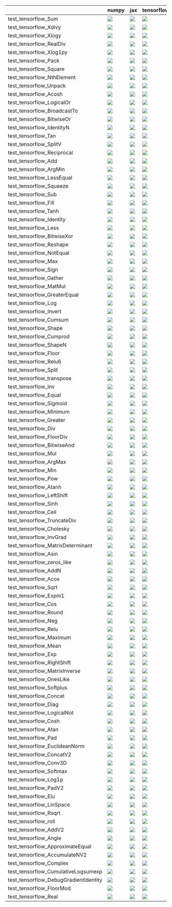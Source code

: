 |                                       | numpy                                                                                                                                                                                  | jax                                                                                                                                                                                    | tensorflow                                                                                                                                                                             | torch                                                                                                                                                                                  |
|:--------------------------------------|:---------------------------------------------------------------------------------------------------------------------------------------------------------------------------------------|:---------------------------------------------------------------------------------------------------------------------------------------------------------------------------------------|:---------------------------------------------------------------------------------------------------------------------------------------------------------------------------------------|:---------------------------------------------------------------------------------------------------------------------------------------------------------------------------------------|
| test_tensorflow_Sum                   | <a href="https://github.com/unifyai/ivy/actions/runs/4458104063/jobs/7829627615" rel="noopener noreferrer" target="_blank"><img src=https://img.shields.io/badge/-success-success></a> | <a href="https://github.com/unifyai/ivy/actions/runs/4458104063/jobs/7829627615" rel="noopener noreferrer" target="_blank"><img src=https://img.shields.io/badge/-success-success></a> | <a href="https://github.com/unifyai/ivy/actions/runs/4458104063/jobs/7829627615" rel="noopener noreferrer" target="_blank"><img src=https://img.shields.io/badge/-success-success></a> | <a href="https://github.com/unifyai/ivy/actions/runs/4458104063/jobs/7829627615" rel="noopener noreferrer" target="_blank"><img src=https://img.shields.io/badge/-success-success></a> |
| test_tensorflow_Xdivy                 | <a href="https://github.com/unifyai/ivy/actions/runs/4458104063/jobs/7829627615" rel="noopener noreferrer" target="_blank"><img src=https://img.shields.io/badge/-success-success></a> | <a href="https://github.com/unifyai/ivy/actions/runs/4458104063/jobs/7829627615" rel="noopener noreferrer" target="_blank"><img src=https://img.shields.io/badge/-failure-red></a>     | <a href="https://github.com/unifyai/ivy/actions/runs/4458104063/jobs/7829627615" rel="noopener noreferrer" target="_blank"><img src=https://img.shields.io/badge/-failure-red></a>     | <a href="https://github.com/unifyai/ivy/actions/runs/4458104063/jobs/7829627615" rel="noopener noreferrer" target="_blank"><img src=https://img.shields.io/badge/-failure-red></a>     |
| test_tensorflow_Xlogy                 | <a href="https://github.com/unifyai/ivy/actions/runs/4458104063/jobs/7829627615" rel="noopener noreferrer" target="_blank"><img src=https://img.shields.io/badge/-success-success></a> | <a href="https://github.com/unifyai/ivy/actions/runs/4478218094/jobs/7870723626" rel="noopener noreferrer" target="_blank"><img src=https://img.shields.io/badge/-failure-red></a>     | <a href="https://github.com/unifyai/ivy/actions/runs/4458104063/jobs/7829627615" rel="noopener noreferrer" target="_blank"><img src=https://img.shields.io/badge/-failure-red></a>     | <a href="https://github.com/unifyai/ivy/actions/runs/4458104063/jobs/7829627615" rel="noopener noreferrer" target="_blank"><img src=https://img.shields.io/badge/-failure-red></a>     |
| test_tensorflow_RealDiv               | <a href="https://github.com/unifyai/ivy/actions/runs/4457829333/jobs/7829127187" rel="noopener noreferrer" target="_blank"><img src=https://img.shields.io/badge/-failure-red></a>     | <a href="https://github.com/unifyai/ivy/actions/runs/4457829333/jobs/7829127187" rel="noopener noreferrer" target="_blank"><img src=https://img.shields.io/badge/-failure-red></a>     | <a href="https://github.com/unifyai/ivy/actions/runs/4478218094/jobs/7870724052" rel="noopener noreferrer" target="_blank"><img src=https://img.shields.io/badge/-failure-red></a>     | <a href="https://github.com/unifyai/ivy/actions/runs/4457829333/jobs/7829127187" rel="noopener noreferrer" target="_blank"><img src=https://img.shields.io/badge/-failure-red></a>     |
| test_tensorflow_Xlog1py               | <a href="https://github.com/unifyai/ivy/actions/runs/4458104063/jobs/7829627615" rel="noopener noreferrer" target="_blank"><img src=https://img.shields.io/badge/-success-success></a> | <a href="https://github.com/unifyai/ivy/actions/runs/4458104063/jobs/7829627615" rel="noopener noreferrer" target="_blank"><img src=https://img.shields.io/badge/-failure-red></a>     | <a href="https://github.com/unifyai/ivy/actions/runs/4458104063/jobs/7829627615" rel="noopener noreferrer" target="_blank"><img src=https://img.shields.io/badge/-failure-red></a>     | <a href="https://github.com/unifyai/ivy/actions/runs/4458104063/jobs/7829627615" rel="noopener noreferrer" target="_blank"><img src=https://img.shields.io/badge/-failure-red></a>     |
| test_tensorflow_Pack                  | <a href="https://github.com/unifyai/ivy/actions/runs/4482070385/jobs/7879626018" rel="noopener noreferrer" target="_blank"><img src=https://img.shields.io/badge/-success-success></a> | <a href="https://github.com/unifyai/ivy/actions/runs/4482070385/jobs/7879626018" rel="noopener noreferrer" target="_blank"><img src=https://img.shields.io/badge/-success-success></a> | <a href="https://github.com/unifyai/ivy/actions/runs/4482070385/jobs/7879626018" rel="noopener noreferrer" target="_blank"><img src=https://img.shields.io/badge/-success-success></a> | <a href="https://github.com/unifyai/ivy/actions/runs/4457829333/jobs/7829127187" rel="noopener noreferrer" target="_blank"><img src=https://img.shields.io/badge/-success-success></a> |
| test_tensorflow_Square                | <a href="https://github.com/unifyai/ivy/actions/runs/4457829333/jobs/7829127187" rel="noopener noreferrer" target="_blank"><img src=https://img.shields.io/badge/-success-success></a> | <a href="https://github.com/unifyai/ivy/actions/runs/4457829333/jobs/7829127187" rel="noopener noreferrer" target="_blank"><img src=https://img.shields.io/badge/-success-success></a> | <a href="https://github.com/unifyai/ivy/actions/runs/4457829333/jobs/7829127187" rel="noopener noreferrer" target="_blank"><img src=https://img.shields.io/badge/-success-success></a> | <a href="https://github.com/unifyai/ivy/actions/runs/4457829333/jobs/7829127187" rel="noopener noreferrer" target="_blank"><img src=https://img.shields.io/badge/-success-success></a> |
| test_tensorflow_NthElement            | <a href="https://github.com/unifyai/ivy/actions/runs/4482070385/jobs/7879626018" rel="noopener noreferrer" target="_blank"><img src=https://img.shields.io/badge/-success-success></a> | <a href="https://github.com/unifyai/ivy/actions/runs/4482070385/jobs/7879626018" rel="noopener noreferrer" target="_blank"><img src=https://img.shields.io/badge/-success-success></a> | <a href="https://github.com/unifyai/ivy/actions/runs/4482070385/jobs/7879626018" rel="noopener noreferrer" target="_blank"><img src=https://img.shields.io/badge/-success-success></a> | <a href="https://github.com/unifyai/ivy/actions/runs/4482070385/jobs/7879626018" rel="noopener noreferrer" target="_blank"><img src=https://img.shields.io/badge/-success-success></a> |
| test_tensorflow_Unpack                | <a href="https://github.com/unifyai/ivy/actions/runs/4458104063/jobs/7829627615" rel="noopener noreferrer" target="_blank"><img src=https://img.shields.io/badge/-success-success></a> | <a href="https://github.com/unifyai/ivy/actions/runs/4458104063/jobs/7829627615" rel="noopener noreferrer" target="_blank"><img src=https://img.shields.io/badge/-success-success></a> | <a href="https://github.com/unifyai/ivy/actions/runs/4458104063/jobs/7829627615" rel="noopener noreferrer" target="_blank"><img src=https://img.shields.io/badge/-success-success></a> | <a href="https://github.com/unifyai/ivy/actions/runs/4458104063/jobs/7829627615" rel="noopener noreferrer" target="_blank"><img src=https://img.shields.io/badge/-success-success></a> |
| test_tensorflow_Acosh                 | <a href="https://github.com/unifyai/ivy/actions/runs/4480887022/jobs/7876813057" rel="noopener noreferrer" target="_blank"><img src=https://img.shields.io/badge/-success-success></a> | <a href="https://github.com/unifyai/ivy/actions/runs/4480887022/jobs/7876813057" rel="noopener noreferrer" target="_blank"><img src=https://img.shields.io/badge/-success-success></a> | <a href="https://github.com/unifyai/ivy/actions/runs/4480887022/jobs/7876813057" rel="noopener noreferrer" target="_blank"><img src=https://img.shields.io/badge/-success-success></a> | <a href="https://github.com/unifyai/ivy/actions/runs/4480887022/jobs/7876813057" rel="noopener noreferrer" target="_blank"><img src=https://img.shields.io/badge/-success-success></a> |
| test_tensorflow_LogicalOr             | <a href="https://github.com/unifyai/ivy/actions/runs/4482070385/jobs/7879626018" rel="noopener noreferrer" target="_blank"><img src=https://img.shields.io/badge/-success-success></a> | <a href="https://github.com/unifyai/ivy/actions/runs/4482070385/jobs/7879626018" rel="noopener noreferrer" target="_blank"><img src=https://img.shields.io/badge/-success-success></a> | <a href="https://github.com/unifyai/ivy/actions/runs/4482070385/jobs/7879626018" rel="noopener noreferrer" target="_blank"><img src=https://img.shields.io/badge/-success-success></a> | <a href="https://github.com/unifyai/ivy/actions/runs/4482070385/jobs/7879626018" rel="noopener noreferrer" target="_blank"><img src=https://img.shields.io/badge/-success-success></a> |
| test_tensorflow_BroadcastTo           | <a href="https://github.com/unifyai/ivy/actions/runs/4481518255/jobs/7878332522" rel="noopener noreferrer" target="_blank"><img src=https://img.shields.io/badge/-success-success></a> | <a href="https://github.com/unifyai/ivy/actions/runs/4481518255/jobs/7878332522" rel="noopener noreferrer" target="_blank"><img src=https://img.shields.io/badge/-success-success></a> | <a href="https://github.com/unifyai/ivy/actions/runs/4481518255/jobs/7878332522" rel="noopener noreferrer" target="_blank"><img src=https://img.shields.io/badge/-failure-red></a>     | <a href="https://github.com/unifyai/ivy/actions/runs/4481518255/jobs/7878332522" rel="noopener noreferrer" target="_blank"><img src=https://img.shields.io/badge/-failure-red></a>     |
| test_tensorflow_BitwiseOr             | <a href="https://github.com/unifyai/ivy/actions/runs/4481518255/jobs/7878332522" rel="noopener noreferrer" target="_blank"><img src=https://img.shields.io/badge/-success-success></a> | <a href="https://github.com/unifyai/ivy/actions/runs/4481518255/jobs/7878332522" rel="noopener noreferrer" target="_blank"><img src=https://img.shields.io/badge/-success-success></a> | <a href="https://github.com/unifyai/ivy/actions/runs/4481518255/jobs/7878332522" rel="noopener noreferrer" target="_blank"><img src=https://img.shields.io/badge/-success-success></a> | <a href="https://github.com/unifyai/ivy/actions/runs/4481518255/jobs/7878332522" rel="noopener noreferrer" target="_blank"><img src=https://img.shields.io/badge/-success-success></a> |
| test_tensorflow_IdentityN             | <a href="https://github.com/unifyai/ivy/actions/runs/4482070385/jobs/7879626018" rel="noopener noreferrer" target="_blank"><img src=https://img.shields.io/badge/-success-success></a> | <a href="https://github.com/unifyai/ivy/actions/runs/4482070385/jobs/7879626018" rel="noopener noreferrer" target="_blank"><img src=https://img.shields.io/badge/-success-success></a> | <a href="https://github.com/unifyai/ivy/actions/runs/4482070385/jobs/7879626018" rel="noopener noreferrer" target="_blank"><img src=https://img.shields.io/badge/-success-success></a> | <a href="https://github.com/unifyai/ivy/actions/runs/4482070385/jobs/7879626018" rel="noopener noreferrer" target="_blank"><img src=https://img.shields.io/badge/-success-success></a> |
| test_tensorflow_Tan                   | <a href="https://github.com/unifyai/ivy/actions/runs/4458104063/jobs/7829627615" rel="noopener noreferrer" target="_blank"><img src=https://img.shields.io/badge/-success-success></a> | <a href="https://github.com/unifyai/ivy/actions/runs/4458104063/jobs/7829627615" rel="noopener noreferrer" target="_blank"><img src=https://img.shields.io/badge/-success-success></a> | <a href="https://github.com/unifyai/ivy/actions/runs/4458104063/jobs/7829627615" rel="noopener noreferrer" target="_blank"><img src=https://img.shields.io/badge/-success-success></a> | <a href="https://github.com/unifyai/ivy/actions/runs/4458104063/jobs/7829627615" rel="noopener noreferrer" target="_blank"><img src=https://img.shields.io/badge/-failure-red></a>     |
| test_tensorflow_SplitV                | <a href="https://github.com/unifyai/ivy/actions/runs/4457829333/jobs/7829127187" rel="noopener noreferrer" target="_blank"><img src=https://img.shields.io/badge/-success-success></a> | <a href="https://github.com/unifyai/ivy/actions/runs/4457829333/jobs/7829127187" rel="noopener noreferrer" target="_blank"><img src=https://img.shields.io/badge/-success-success></a> | <a href="https://github.com/unifyai/ivy/actions/runs/4457829333/jobs/7829127187" rel="noopener noreferrer" target="_blank"><img src=https://img.shields.io/badge/-success-success></a> | <a href="https://github.com/unifyai/ivy/actions/runs/4457829333/jobs/7829127187" rel="noopener noreferrer" target="_blank"><img src=https://img.shields.io/badge/-success-success></a> |
| test_tensorflow_Reciprocal            | <a href="https://github.com/unifyai/ivy/actions/runs/4457829333/jobs/7829127187" rel="noopener noreferrer" target="_blank"><img src=https://img.shields.io/badge/-success-success></a> | <a href="https://github.com/unifyai/ivy/actions/runs/4457829333/jobs/7829127187" rel="noopener noreferrer" target="_blank"><img src=https://img.shields.io/badge/-success-success></a> | <a href="https://github.com/unifyai/ivy/actions/runs/4457829333/jobs/7829127187" rel="noopener noreferrer" target="_blank"><img src=https://img.shields.io/badge/-success-success></a> | <a href="https://github.com/unifyai/ivy/actions/runs/4457829333/jobs/7829127187" rel="noopener noreferrer" target="_blank"><img src=https://img.shields.io/badge/-success-success></a> |
| test_tensorflow_Add                   | <a href="https://github.com/unifyai/ivy/actions/runs/4480887022/jobs/7876813057" rel="noopener noreferrer" target="_blank"><img src=https://img.shields.io/badge/-success-success></a> | <a href="https://github.com/unifyai/ivy/actions/runs/4480887022/jobs/7876813057" rel="noopener noreferrer" target="_blank"><img src=https://img.shields.io/badge/-success-success></a> | <a href="https://github.com/unifyai/ivy/actions/runs/4480887022/jobs/7876813057" rel="noopener noreferrer" target="_blank"><img src=https://img.shields.io/badge/-success-success></a> | <a href="https://github.com/unifyai/ivy/actions/runs/4480887022/jobs/7876813057" rel="noopener noreferrer" target="_blank"><img src=https://img.shields.io/badge/-success-success></a> |
| test_tensorflow_ArgMin                | <a href="https://github.com/unifyai/ivy/actions/runs/4481518255/jobs/7878332522" rel="noopener noreferrer" target="_blank"><img src=https://img.shields.io/badge/-failure-red></a>     | <a href="https://github.com/unifyai/ivy/actions/runs/4481518255/jobs/7878332522" rel="noopener noreferrer" target="_blank"><img src=https://img.shields.io/badge/-success-success></a> | <a href="https://github.com/unifyai/ivy/actions/runs/4481518255/jobs/7878332522" rel="noopener noreferrer" target="_blank"><img src=https://img.shields.io/badge/-failure-red></a>     | <a href="https://github.com/unifyai/ivy/actions/runs/4481518255/jobs/7878332522" rel="noopener noreferrer" target="_blank"><img src=https://img.shields.io/badge/-success-success></a> |
| test_tensorflow_LessEqual             | <a href="https://github.com/unifyai/ivy/actions/runs/4482070385/jobs/7879626018" rel="noopener noreferrer" target="_blank"><img src=https://img.shields.io/badge/-success-success></a> | <a href="https://github.com/unifyai/ivy/actions/runs/4482070385/jobs/7879626018" rel="noopener noreferrer" target="_blank"><img src=https://img.shields.io/badge/-success-success></a> | <a href="https://github.com/unifyai/ivy/actions/runs/4482070385/jobs/7879626018" rel="noopener noreferrer" target="_blank"><img src=https://img.shields.io/badge/-success-success></a> | <a href="https://github.com/unifyai/ivy/actions/runs/4482070385/jobs/7879626018" rel="noopener noreferrer" target="_blank"><img src=https://img.shields.io/badge/-success-success></a> |
| test_tensorflow_Squeeze               | <a href="https://github.com/unifyai/ivy/actions/runs/4457829333/jobs/7829127187" rel="noopener noreferrer" target="_blank"><img src=https://img.shields.io/badge/-failure-red></a>     | <a href="https://github.com/unifyai/ivy/actions/runs/4457829333/jobs/7829127187" rel="noopener noreferrer" target="_blank"><img src=https://img.shields.io/badge/-failure-red></a>     | <a href="https://github.com/unifyai/ivy/actions/runs/4457829333/jobs/7829127187" rel="noopener noreferrer" target="_blank"><img src=https://img.shields.io/badge/-failure-red></a>     | <a href="https://github.com/unifyai/ivy/actions/runs/4457829333/jobs/7829127187" rel="noopener noreferrer" target="_blank"><img src=https://img.shields.io/badge/-failure-red></a>     |
| test_tensorflow_Sub                   | <a href="https://github.com/unifyai/ivy/actions/runs/4457829333/jobs/7829127187" rel="noopener noreferrer" target="_blank"><img src=https://img.shields.io/badge/-success-success></a> | <a href="https://github.com/unifyai/ivy/actions/runs/4457829333/jobs/7829127187" rel="noopener noreferrer" target="_blank"><img src=https://img.shields.io/badge/-success-success></a> | <a href="https://github.com/unifyai/ivy/actions/runs/4457829333/jobs/7829127187" rel="noopener noreferrer" target="_blank"><img src=https://img.shields.io/badge/-success-success></a> | <a href="https://github.com/unifyai/ivy/actions/runs/4457829333/jobs/7829127187" rel="noopener noreferrer" target="_blank"><img src=https://img.shields.io/badge/-success-success></a> |
| test_tensorflow_Fill                  | <a href="https://github.com/unifyai/ivy/actions/runs/4481518255/jobs/7878332522" rel="noopener noreferrer" target="_blank"><img src=https://img.shields.io/badge/-failure-red></a>     | <a href="https://github.com/unifyai/ivy/actions/runs/4481518255/jobs/7878332522" rel="noopener noreferrer" target="_blank"><img src=https://img.shields.io/badge/-success-success></a> | <a href="https://github.com/unifyai/ivy/actions/runs/4481518255/jobs/7878332522" rel="noopener noreferrer" target="_blank"><img src=https://img.shields.io/badge/-failure-red></a>     | <a href="https://github.com/unifyai/ivy/actions/runs/4481518255/jobs/7878332522" rel="noopener noreferrer" target="_blank"><img src=https://img.shields.io/badge/-failure-red></a>     |
| test_tensorflow_Tanh                  | <a href="https://github.com/unifyai/ivy/actions/runs/4458104063/jobs/7829627615" rel="noopener noreferrer" target="_blank"><img src=https://img.shields.io/badge/-success-success></a> | <a href="https://github.com/unifyai/ivy/actions/runs/4458104063/jobs/7829627615" rel="noopener noreferrer" target="_blank"><img src=https://img.shields.io/badge/-success-success></a> | <a href="https://github.com/unifyai/ivy/actions/runs/4458104063/jobs/7829627615" rel="noopener noreferrer" target="_blank"><img src=https://img.shields.io/badge/-success-success></a> | <a href="https://github.com/unifyai/ivy/actions/runs/4458104063/jobs/7829627615" rel="noopener noreferrer" target="_blank"><img src=https://img.shields.io/badge/-failure-red></a>     |
| test_tensorflow_Identity              | <a href="https://github.com/unifyai/ivy/actions/runs/4482070385/jobs/7879626018" rel="noopener noreferrer" target="_blank"><img src=https://img.shields.io/badge/-success-success></a> | <a href="https://github.com/unifyai/ivy/actions/runs/4482070385/jobs/7879626018" rel="noopener noreferrer" target="_blank"><img src=https://img.shields.io/badge/-success-success></a> | <a href="https://github.com/unifyai/ivy/actions/runs/4482070385/jobs/7879626018" rel="noopener noreferrer" target="_blank"><img src=https://img.shields.io/badge/-success-success></a> | <a href="https://github.com/unifyai/ivy/actions/runs/4482070385/jobs/7879626018" rel="noopener noreferrer" target="_blank"><img src=https://img.shields.io/badge/-success-success></a> |
| test_tensorflow_Less                  | <a href="https://github.com/unifyai/ivy/actions/runs/4482070385/jobs/7879626018" rel="noopener noreferrer" target="_blank"><img src=https://img.shields.io/badge/-success-success></a> | <a href="https://github.com/unifyai/ivy/actions/runs/4482070385/jobs/7879626018" rel="noopener noreferrer" target="_blank"><img src=https://img.shields.io/badge/-success-success></a> | <a href="https://github.com/unifyai/ivy/actions/runs/4482070385/jobs/7879626018" rel="noopener noreferrer" target="_blank"><img src=https://img.shields.io/badge/-success-success></a> | <a href="https://github.com/unifyai/ivy/actions/runs/4482070385/jobs/7879626018" rel="noopener noreferrer" target="_blank"><img src=https://img.shields.io/badge/-success-success></a> |
| test_tensorflow_BitwiseXor            | <a href="https://github.com/unifyai/ivy/actions/runs/4481518255/jobs/7878332522" rel="noopener noreferrer" target="_blank"><img src=https://img.shields.io/badge/-success-success></a> | <a href="https://github.com/unifyai/ivy/actions/runs/4481518255/jobs/7878332522" rel="noopener noreferrer" target="_blank"><img src=https://img.shields.io/badge/-success-success></a> | <a href="https://github.com/unifyai/ivy/actions/runs/4481518255/jobs/7878332522" rel="noopener noreferrer" target="_blank"><img src=https://img.shields.io/badge/-success-success></a> | <a href="https://github.com/unifyai/ivy/actions/runs/4481518255/jobs/7878332522" rel="noopener noreferrer" target="_blank"><img src=https://img.shields.io/badge/-success-success></a> |
| test_tensorflow_Reshape               | <a href="https://github.com/unifyai/ivy/actions/runs/4457829333/jobs/7829127187" rel="noopener noreferrer" target="_blank"><img src=https://img.shields.io/badge/-success-success></a> | <a href="https://github.com/unifyai/ivy/actions/runs/4457829333/jobs/7829127187" rel="noopener noreferrer" target="_blank"><img src=https://img.shields.io/badge/-success-success></a> | <a href="https://github.com/unifyai/ivy/actions/runs/4457829333/jobs/7829127187" rel="noopener noreferrer" target="_blank"><img src=https://img.shields.io/badge/-success-success></a> | <a href="https://github.com/unifyai/ivy/actions/runs/4457829333/jobs/7829127187" rel="noopener noreferrer" target="_blank"><img src=https://img.shields.io/badge/-success-success></a> |
| test_tensorflow_NotEqual              | <a href="https://github.com/unifyai/ivy/actions/runs/4482070385/jobs/7879626018" rel="noopener noreferrer" target="_blank"><img src=https://img.shields.io/badge/-success-success></a> | <a href="https://github.com/unifyai/ivy/actions/runs/4482070385/jobs/7879626018" rel="noopener noreferrer" target="_blank"><img src=https://img.shields.io/badge/-success-success></a> | <a href="https://github.com/unifyai/ivy/actions/runs/4482070385/jobs/7879626018" rel="noopener noreferrer" target="_blank"><img src=https://img.shields.io/badge/-success-success></a> | <a href="https://github.com/unifyai/ivy/actions/runs/4482070385/jobs/7879626018" rel="noopener noreferrer" target="_blank"><img src=https://img.shields.io/badge/-success-success></a> |
| test_tensorflow_Max                   | <a href="https://github.com/unifyai/ivy/actions/runs/4482070385/jobs/7879626018" rel="noopener noreferrer" target="_blank"><img src=https://img.shields.io/badge/-failure-red></a>     | <a href="https://github.com/unifyai/ivy/actions/runs/4482070385/jobs/7879626018" rel="noopener noreferrer" target="_blank"><img src=https://img.shields.io/badge/-success-success></a> | <a href="https://github.com/unifyai/ivy/actions/runs/4482070385/jobs/7879626018" rel="noopener noreferrer" target="_blank"><img src=https://img.shields.io/badge/-failure-red></a>     | <a href="https://github.com/unifyai/ivy/actions/runs/4482070385/jobs/7879626018" rel="noopener noreferrer" target="_blank"><img src=https://img.shields.io/badge/-failure-red></a>     |
| test_tensorflow_Sign                  | <a href="https://github.com/unifyai/ivy/actions/runs/4457829333/jobs/7829127187" rel="noopener noreferrer" target="_blank"><img src=https://img.shields.io/badge/-failure-red></a>     | <a href="https://github.com/unifyai/ivy/actions/runs/4457829333/jobs/7829127187" rel="noopener noreferrer" target="_blank"><img src=https://img.shields.io/badge/-failure-red></a>     | <a href="https://github.com/unifyai/ivy/actions/runs/4457829333/jobs/7829127187" rel="noopener noreferrer" target="_blank"><img src=https://img.shields.io/badge/-failure-red></a>     | <a href="https://github.com/unifyai/ivy/actions/runs/4457829333/jobs/7829127187" rel="noopener noreferrer" target="_blank"><img src=https://img.shields.io/badge/-failure-red></a>     |
| test_tensorflow_Gather                | <a href="https://github.com/unifyai/ivy/actions/runs/4481518255/jobs/7878332522" rel="noopener noreferrer" target="_blank"><img src=https://img.shields.io/badge/-success-success></a> | <a href="https://github.com/unifyai/ivy/actions/runs/4481518255/jobs/7878332522" rel="noopener noreferrer" target="_blank"><img src=https://img.shields.io/badge/-success-success></a> | <a href="https://github.com/unifyai/ivy/actions/runs/4481518255/jobs/7878332522" rel="noopener noreferrer" target="_blank"><img src=https://img.shields.io/badge/-success-success></a> | <a href="https://github.com/unifyai/ivy/actions/runs/4481518255/jobs/7878332522" rel="noopener noreferrer" target="_blank"><img src=https://img.shields.io/badge/-success-success></a> |
| test_tensorflow_MatMul                | <a href="https://github.com/unifyai/ivy/actions/runs/4482070385/jobs/7879626018" rel="noopener noreferrer" target="_blank"><img src=https://img.shields.io/badge/-failure-red></a>     | <a href="https://github.com/unifyai/ivy/actions/runs/4482070385/jobs/7879626018" rel="noopener noreferrer" target="_blank"><img src=https://img.shields.io/badge/-failure-red></a>     | <a href="https://github.com/unifyai/ivy/actions/runs/4482070385/jobs/7879626018" rel="noopener noreferrer" target="_blank"><img src=https://img.shields.io/badge/-success-success></a> | <a href="https://github.com/unifyai/ivy/actions/runs/4482070385/jobs/7879626018" rel="noopener noreferrer" target="_blank"><img src=https://img.shields.io/badge/-failure-red></a>     |
| test_tensorflow_GreaterEqual          | <a href="https://github.com/unifyai/ivy/actions/runs/4481518255/jobs/7878332522" rel="noopener noreferrer" target="_blank"><img src=https://img.shields.io/badge/-success-success></a> | <a href="https://github.com/unifyai/ivy/actions/runs/4481518255/jobs/7878332522" rel="noopener noreferrer" target="_blank"><img src=https://img.shields.io/badge/-success-success></a> | <a href="https://github.com/unifyai/ivy/actions/runs/4481518255/jobs/7878332522" rel="noopener noreferrer" target="_blank"><img src=https://img.shields.io/badge/-success-success></a> | <a href="https://github.com/unifyai/ivy/actions/runs/4481518255/jobs/7878332522" rel="noopener noreferrer" target="_blank"><img src=https://img.shields.io/badge/-success-success></a> |
| test_tensorflow_Log                   | <a href="https://github.com/unifyai/ivy/actions/runs/4482070385/jobs/7879626018" rel="noopener noreferrer" target="_blank"><img src=https://img.shields.io/badge/-success-success></a> | <a href="https://github.com/unifyai/ivy/actions/runs/4482070385/jobs/7879626018" rel="noopener noreferrer" target="_blank"><img src=https://img.shields.io/badge/-success-success></a> | <a href="https://github.com/unifyai/ivy/actions/runs/4482070385/jobs/7879626018" rel="noopener noreferrer" target="_blank"><img src=https://img.shields.io/badge/-success-success></a> | <a href="https://github.com/unifyai/ivy/actions/runs/4482070385/jobs/7879626018" rel="noopener noreferrer" target="_blank"><img src=https://img.shields.io/badge/-success-success></a> |
| test_tensorflow_Invert                | <a href="https://github.com/unifyai/ivy/actions/runs/4482070385/jobs/7879626018" rel="noopener noreferrer" target="_blank"><img src=https://img.shields.io/badge/-success-success></a> | <a href="https://github.com/unifyai/ivy/actions/runs/4482070385/jobs/7879626018" rel="noopener noreferrer" target="_blank"><img src=https://img.shields.io/badge/-success-success></a> | <a href="https://github.com/unifyai/ivy/actions/runs/4482070385/jobs/7879626018" rel="noopener noreferrer" target="_blank"><img src=https://img.shields.io/badge/-success-success></a> | <a href="https://github.com/unifyai/ivy/actions/runs/4482070385/jobs/7879626018" rel="noopener noreferrer" target="_blank"><img src=https://img.shields.io/badge/-success-success></a> |
| test_tensorflow_Cumsum                | <a href="https://github.com/unifyai/ivy/actions/runs/4481518255/jobs/7878332522" rel="noopener noreferrer" target="_blank"><img src=https://img.shields.io/badge/-success-success></a> | <a href="https://github.com/unifyai/ivy/actions/runs/4481518255/jobs/7878332522" rel="noopener noreferrer" target="_blank"><img src=https://img.shields.io/badge/-success-success></a> | <a href="https://github.com/unifyai/ivy/actions/runs/4481518255/jobs/7878332522" rel="noopener noreferrer" target="_blank"><img src=https://img.shields.io/badge/-success-success></a> | <a href="https://github.com/unifyai/ivy/actions/runs/4481518255/jobs/7878332522" rel="noopener noreferrer" target="_blank"><img src=https://img.shields.io/badge/-failure-red></a>     |
| test_tensorflow_Shape                 | <a href="https://github.com/unifyai/ivy/actions/runs/4482605148/jobs/7880853515" rel="noopener noreferrer" target="_blank"><img src=https://img.shields.io/badge/-success-success></a> | <a href="https://github.com/unifyai/ivy/actions/runs/4482605148/jobs/7880853515" rel="noopener noreferrer" target="_blank"><img src=https://img.shields.io/badge/-success-success></a> | <a href="https://github.com/unifyai/ivy/actions/runs/4457829333/jobs/7829127187" rel="noopener noreferrer" target="_blank"><img src=https://img.shields.io/badge/-success-success></a> | <a href="https://github.com/unifyai/ivy/actions/runs/4457829333/jobs/7829127187" rel="noopener noreferrer" target="_blank"><img src=https://img.shields.io/badge/-success-success></a> |
| test_tensorflow_Cumprod               | <a href="https://github.com/unifyai/ivy/actions/runs/4481518255/jobs/7878332522" rel="noopener noreferrer" target="_blank"><img src=https://img.shields.io/badge/-success-success></a> | <a href="https://github.com/unifyai/ivy/actions/runs/4481518255/jobs/7878332522" rel="noopener noreferrer" target="_blank"><img src=https://img.shields.io/badge/-success-success></a> | <a href="https://github.com/unifyai/ivy/actions/runs/4481518255/jobs/7878332522" rel="noopener noreferrer" target="_blank"><img src=https://img.shields.io/badge/-success-success></a> | <a href="https://github.com/unifyai/ivy/actions/runs/4481518255/jobs/7878332522" rel="noopener noreferrer" target="_blank"><img src=https://img.shields.io/badge/-failure-red></a>     |
| test_tensorflow_ShapeN                | <a href="https://github.com/unifyai/ivy/actions/runs/4457829333/jobs/7829127187" rel="noopener noreferrer" target="_blank"><img src=https://img.shields.io/badge/-success-success></a> | <a href="https://github.com/unifyai/ivy/actions/runs/4457829333/jobs/7829127187" rel="noopener noreferrer" target="_blank"><img src=https://img.shields.io/badge/-success-success></a> | <a href="https://github.com/unifyai/ivy/actions/runs/4457829333/jobs/7829127187" rel="noopener noreferrer" target="_blank"><img src=https://img.shields.io/badge/-success-success></a> | <a href="https://github.com/unifyai/ivy/actions/runs/4457829333/jobs/7829127187" rel="noopener noreferrer" target="_blank"><img src=https://img.shields.io/badge/-success-success></a> |
| test_tensorflow_Floor                 | <a href="https://github.com/unifyai/ivy/actions/runs/4481518255/jobs/7878332522" rel="noopener noreferrer" target="_blank"><img src=https://img.shields.io/badge/-success-success></a> | <a href="https://github.com/unifyai/ivy/actions/runs/4481518255/jobs/7878332522" rel="noopener noreferrer" target="_blank"><img src=https://img.shields.io/badge/-success-success></a> | <a href="https://github.com/unifyai/ivy/actions/runs/4481518255/jobs/7878332522" rel="noopener noreferrer" target="_blank"><img src=https://img.shields.io/badge/-success-success></a> | <a href="https://github.com/unifyai/ivy/actions/runs/4481518255/jobs/7878332522" rel="noopener noreferrer" target="_blank"><img src=https://img.shields.io/badge/-success-success></a> |
| test_tensorflow_Relu6                 | <a href="https://github.com/unifyai/ivy/actions/runs/4457829333/jobs/7829127187" rel="noopener noreferrer" target="_blank"><img src=https://img.shields.io/badge/-failure-red></a>     | <a href="https://github.com/unifyai/ivy/actions/runs/4478218094/jobs/7870723626" rel="noopener noreferrer" target="_blank"><img src=https://img.shields.io/badge/-failure-red></a>     | <a href="https://github.com/unifyai/ivy/actions/runs/4457829333/jobs/7829127187" rel="noopener noreferrer" target="_blank"><img src=https://img.shields.io/badge/-failure-red></a>     | <a href="https://github.com/unifyai/ivy/actions/runs/4457829333/jobs/7829127187" rel="noopener noreferrer" target="_blank"><img src=https://img.shields.io/badge/-success-success></a> |
| test_tensorflow_Split                 | <a href="https://github.com/unifyai/ivy/actions/runs/4457829333/jobs/7829127187" rel="noopener noreferrer" target="_blank"><img src=https://img.shields.io/badge/-failure-red></a>     | <a href="https://github.com/unifyai/ivy/actions/runs/4457829333/jobs/7829127187" rel="noopener noreferrer" target="_blank"><img src=https://img.shields.io/badge/-failure-red></a>     | <a href="https://github.com/unifyai/ivy/actions/runs/4457829333/jobs/7829127187" rel="noopener noreferrer" target="_blank"><img src=https://img.shields.io/badge/-failure-red></a>     | <a href="https://github.com/unifyai/ivy/actions/runs/4457829333/jobs/7829127187" rel="noopener noreferrer" target="_blank"><img src=https://img.shields.io/badge/-failure-red></a>     |
| test_tensorflow_transpose             | <a href="https://github.com/unifyai/ivy/actions/runs/4458104063/jobs/7829627615" rel="noopener noreferrer" target="_blank"><img src=https://img.shields.io/badge/-success-success></a> | <a href="https://github.com/unifyai/ivy/actions/runs/4458104063/jobs/7829627615" rel="noopener noreferrer" target="_blank"><img src=https://img.shields.io/badge/-success-success></a> | <a href="https://github.com/unifyai/ivy/actions/runs/4458104063/jobs/7829627615" rel="noopener noreferrer" target="_blank"><img src=https://img.shields.io/badge/-success-success></a> | <a href="https://github.com/unifyai/ivy/actions/runs/4458104063/jobs/7829627615" rel="noopener noreferrer" target="_blank"><img src=https://img.shields.io/badge/-success-success></a> |
| test_tensorflow_Inv                   | <a href="https://github.com/unifyai/ivy/actions/runs/4482070385/jobs/7879626018" rel="noopener noreferrer" target="_blank"><img src=https://img.shields.io/badge/-success-success></a> | <a href="https://github.com/unifyai/ivy/actions/runs/4482070385/jobs/7879626018" rel="noopener noreferrer" target="_blank"><img src=https://img.shields.io/badge/-success-success></a> | <a href="https://github.com/unifyai/ivy/actions/runs/4482070385/jobs/7879626018" rel="noopener noreferrer" target="_blank"><img src=https://img.shields.io/badge/-success-success></a> | <a href="https://github.com/unifyai/ivy/actions/runs/4482070385/jobs/7879626018" rel="noopener noreferrer" target="_blank"><img src=https://img.shields.io/badge/-success-success></a> |
| test_tensorflow_Equal                 | <a href="https://github.com/unifyai/ivy/actions/runs/4481518255/jobs/7878332522" rel="noopener noreferrer" target="_blank"><img src=https://img.shields.io/badge/-success-success></a> | <a href="https://github.com/unifyai/ivy/actions/runs/4481518255/jobs/7878332522" rel="noopener noreferrer" target="_blank"><img src=https://img.shields.io/badge/-success-success></a> | <a href="https://github.com/unifyai/ivy/actions/runs/4481518255/jobs/7878332522" rel="noopener noreferrer" target="_blank"><img src=https://img.shields.io/badge/-success-success></a> | <a href="https://github.com/unifyai/ivy/actions/runs/4481518255/jobs/7878332522" rel="noopener noreferrer" target="_blank"><img src=https://img.shields.io/badge/-success-success></a> |
| test_tensorflow_Sigmoid               | <a href="https://github.com/unifyai/ivy/actions/runs/4457829333/jobs/7829127187" rel="noopener noreferrer" target="_blank"><img src=https://img.shields.io/badge/-success-success></a> | <a href="https://github.com/unifyai/ivy/actions/runs/4457829333/jobs/7829127187" rel="noopener noreferrer" target="_blank"><img src=https://img.shields.io/badge/-success-success></a> | <a href="https://github.com/unifyai/ivy/actions/runs/4457829333/jobs/7829127187" rel="noopener noreferrer" target="_blank"><img src=https://img.shields.io/badge/-success-success></a> | <a href="https://github.com/unifyai/ivy/actions/runs/4457829333/jobs/7829127187" rel="noopener noreferrer" target="_blank"><img src=https://img.shields.io/badge/-failure-red></a>     |
| test_tensorflow_Minimum               | <a href="https://github.com/unifyai/ivy/actions/runs/4482070385/jobs/7879626018" rel="noopener noreferrer" target="_blank"><img src=https://img.shields.io/badge/-success-success></a> | <a href="https://github.com/unifyai/ivy/actions/runs/4482070385/jobs/7879626018" rel="noopener noreferrer" target="_blank"><img src=https://img.shields.io/badge/-success-success></a> | <a href="https://github.com/unifyai/ivy/actions/runs/4482070385/jobs/7879626018" rel="noopener noreferrer" target="_blank"><img src=https://img.shields.io/badge/-success-success></a> | <a href="https://github.com/unifyai/ivy/actions/runs/4482070385/jobs/7879626018" rel="noopener noreferrer" target="_blank"><img src=https://img.shields.io/badge/-success-success></a> |
| test_tensorflow_Greater               | <a href="https://github.com/unifyai/ivy/actions/runs/4481518255/jobs/7878332522" rel="noopener noreferrer" target="_blank"><img src=https://img.shields.io/badge/-success-success></a> | <a href="https://github.com/unifyai/ivy/actions/runs/4481518255/jobs/7878332522" rel="noopener noreferrer" target="_blank"><img src=https://img.shields.io/badge/-success-success></a> | <a href="https://github.com/unifyai/ivy/actions/runs/4481518255/jobs/7878332522" rel="noopener noreferrer" target="_blank"><img src=https://img.shields.io/badge/-success-success></a> | <a href="https://github.com/unifyai/ivy/actions/runs/4481518255/jobs/7878332522" rel="noopener noreferrer" target="_blank"><img src=https://img.shields.io/badge/-success-success></a> |
| test_tensorflow_Div                   | <a href="https://github.com/unifyai/ivy/actions/runs/4481518255/jobs/7878332522" rel="noopener noreferrer" target="_blank"><img src=https://img.shields.io/badge/-success-success></a> | <a href="https://github.com/unifyai/ivy/actions/runs/4481518255/jobs/7878332522" rel="noopener noreferrer" target="_blank"><img src=https://img.shields.io/badge/-success-success></a> | <a href="https://github.com/unifyai/ivy/actions/runs/4481518255/jobs/7878332522" rel="noopener noreferrer" target="_blank"><img src=https://img.shields.io/badge/-success-success></a> | <a href="https://github.com/unifyai/ivy/actions/runs/4481518255/jobs/7878332522" rel="noopener noreferrer" target="_blank"><img src=https://img.shields.io/badge/-success-success></a> |
| test_tensorflow_FloorDiv              | <a href="https://github.com/unifyai/ivy/actions/runs/4481518255/jobs/7878332522" rel="noopener noreferrer" target="_blank"><img src=https://img.shields.io/badge/-success-success></a> | <a href="https://github.com/unifyai/ivy/actions/runs/4481518255/jobs/7878332522" rel="noopener noreferrer" target="_blank"><img src=https://img.shields.io/badge/-success-success></a> | <a href="https://github.com/unifyai/ivy/actions/runs/4481518255/jobs/7878332522" rel="noopener noreferrer" target="_blank"><img src=https://img.shields.io/badge/-success-success></a> | <a href="https://github.com/unifyai/ivy/actions/runs/4481518255/jobs/7878332522" rel="noopener noreferrer" target="_blank"><img src=https://img.shields.io/badge/-success-success></a> |
| test_tensorflow_BitwiseAnd            | <a href="https://github.com/unifyai/ivy/actions/runs/4481518255/jobs/7878332522" rel="noopener noreferrer" target="_blank"><img src=https://img.shields.io/badge/-success-success></a> | <a href="https://github.com/unifyai/ivy/actions/runs/4481518255/jobs/7878332522" rel="noopener noreferrer" target="_blank"><img src=https://img.shields.io/badge/-success-success></a> | <a href="https://github.com/unifyai/ivy/actions/runs/4481518255/jobs/7878332522" rel="noopener noreferrer" target="_blank"><img src=https://img.shields.io/badge/-success-success></a> | <a href="https://github.com/unifyai/ivy/actions/runs/4481518255/jobs/7878332522" rel="noopener noreferrer" target="_blank"><img src=https://img.shields.io/badge/-success-success></a> |
| test_tensorflow_Mul                   | <a href="https://github.com/unifyai/ivy/actions/runs/4482070385/jobs/7879626018" rel="noopener noreferrer" target="_blank"><img src=https://img.shields.io/badge/-success-success></a> | <a href="https://github.com/unifyai/ivy/actions/runs/4482070385/jobs/7879626018" rel="noopener noreferrer" target="_blank"><img src=https://img.shields.io/badge/-success-success></a> | <a href="https://github.com/unifyai/ivy/actions/runs/4482070385/jobs/7879626018" rel="noopener noreferrer" target="_blank"><img src=https://img.shields.io/badge/-success-success></a> | <a href="https://github.com/unifyai/ivy/actions/runs/4482070385/jobs/7879626018" rel="noopener noreferrer" target="_blank"><img src=https://img.shields.io/badge/-success-success></a> |
| test_tensorflow_ArgMax                | <a href="https://github.com/unifyai/ivy/actions/runs/4481518255/jobs/7878332522" rel="noopener noreferrer" target="_blank"><img src=https://img.shields.io/badge/-failure-red></a>     | <a href="https://github.com/unifyai/ivy/actions/runs/4481518255/jobs/7878332522" rel="noopener noreferrer" target="_blank"><img src=https://img.shields.io/badge/-failure-red></a>     | <a href="https://github.com/unifyai/ivy/actions/runs/4481518255/jobs/7878332522" rel="noopener noreferrer" target="_blank"><img src=https://img.shields.io/badge/-failure-red></a>     | <a href="https://github.com/unifyai/ivy/actions/runs/4481518255/jobs/7878332522" rel="noopener noreferrer" target="_blank"><img src=https://img.shields.io/badge/-failure-red></a>     |
| test_tensorflow_Min                   | <a href="https://github.com/unifyai/ivy/actions/runs/4482070385/jobs/7879626018" rel="noopener noreferrer" target="_blank"><img src=https://img.shields.io/badge/-failure-red></a>     | <a href="https://github.com/unifyai/ivy/actions/runs/4482070385/jobs/7879626018" rel="noopener noreferrer" target="_blank"><img src=https://img.shields.io/badge/-success-success></a> | <a href="https://github.com/unifyai/ivy/actions/runs/4482070385/jobs/7879626018" rel="noopener noreferrer" target="_blank"><img src=https://img.shields.io/badge/-failure-red></a>     | <a href="https://github.com/unifyai/ivy/actions/runs/4482070385/jobs/7879626018" rel="noopener noreferrer" target="_blank"><img src=https://img.shields.io/badge/-failure-red></a>     |
| test_tensorflow_Pow                   | <a href="https://github.com/unifyai/ivy/actions/runs/4457829333/jobs/7829127187" rel="noopener noreferrer" target="_blank"><img src=https://img.shields.io/badge/-success-success></a> | <a href="https://github.com/unifyai/ivy/actions/runs/4457829333/jobs/7829127187" rel="noopener noreferrer" target="_blank"><img src=https://img.shields.io/badge/-success-success></a> | <a href="https://github.com/unifyai/ivy/actions/runs/4457829333/jobs/7829127187" rel="noopener noreferrer" target="_blank"><img src=https://img.shields.io/badge/-success-success></a> | <a href="https://github.com/unifyai/ivy/actions/runs/4457829333/jobs/7829127187" rel="noopener noreferrer" target="_blank"><img src=https://img.shields.io/badge/-success-success></a> |
| test_tensorflow_Atanh                 | <a href="https://github.com/unifyai/ivy/actions/runs/4481518255/jobs/7878332522" rel="noopener noreferrer" target="_blank"><img src=https://img.shields.io/badge/-success-success></a> | <a href="https://github.com/unifyai/ivy/actions/runs/4481518255/jobs/7878332522" rel="noopener noreferrer" target="_blank"><img src=https://img.shields.io/badge/-success-success></a> | <a href="https://github.com/unifyai/ivy/actions/runs/4481518255/jobs/7878332522" rel="noopener noreferrer" target="_blank"><img src=https://img.shields.io/badge/-success-success></a> | <a href="https://github.com/unifyai/ivy/actions/runs/4481518255/jobs/7878332522" rel="noopener noreferrer" target="_blank"><img src=https://img.shields.io/badge/-success-success></a> |
| test_tensorflow_LeftShift             | <a href="https://github.com/unifyai/ivy/actions/runs/4482070385/jobs/7879626018" rel="noopener noreferrer" target="_blank"><img src=https://img.shields.io/badge/-failure-red></a>     | <a href="https://github.com/unifyai/ivy/actions/runs/4482070385/jobs/7879626018" rel="noopener noreferrer" target="_blank"><img src=https://img.shields.io/badge/-failure-red></a>     | <a href="https://github.com/unifyai/ivy/actions/runs/4482070385/jobs/7879626018" rel="noopener noreferrer" target="_blank"><img src=https://img.shields.io/badge/-success-success></a> | <a href="https://github.com/unifyai/ivy/actions/runs/4482070385/jobs/7879626018" rel="noopener noreferrer" target="_blank"><img src=https://img.shields.io/badge/-failure-red></a>     |
| test_tensorflow_Sinh                  | <a href="https://github.com/unifyai/ivy/actions/runs/4457829333/jobs/7829127187" rel="noopener noreferrer" target="_blank"><img src=https://img.shields.io/badge/-success-success></a> | <a href="https://github.com/unifyai/ivy/actions/runs/4457829333/jobs/7829127187" rel="noopener noreferrer" target="_blank"><img src=https://img.shields.io/badge/-success-success></a> | <a href="https://github.com/unifyai/ivy/actions/runs/4457829333/jobs/7829127187" rel="noopener noreferrer" target="_blank"><img src=https://img.shields.io/badge/-success-success></a> | <a href="https://github.com/unifyai/ivy/actions/runs/4457829333/jobs/7829127187" rel="noopener noreferrer" target="_blank"><img src=https://img.shields.io/badge/-success-success></a> |
| test_tensorflow_Ceil                  | <a href="https://github.com/unifyai/ivy/actions/runs/4481518255/jobs/7878332522" rel="noopener noreferrer" target="_blank"><img src=https://img.shields.io/badge/-success-success></a> | <a href="https://github.com/unifyai/ivy/actions/runs/4481518255/jobs/7878332522" rel="noopener noreferrer" target="_blank"><img src=https://img.shields.io/badge/-success-success></a> | <a href="https://github.com/unifyai/ivy/actions/runs/4481518255/jobs/7878332522" rel="noopener noreferrer" target="_blank"><img src=https://img.shields.io/badge/-success-success></a> | <a href="https://github.com/unifyai/ivy/actions/runs/4481518255/jobs/7878332522" rel="noopener noreferrer" target="_blank"><img src=https://img.shields.io/badge/-success-success></a> |
| test_tensorflow_TruncateDiv           | <a href="https://github.com/unifyai/ivy/actions/runs/4458104063/jobs/7829627615" rel="noopener noreferrer" target="_blank"><img src=https://img.shields.io/badge/-success-success></a> | <a href="https://github.com/unifyai/ivy/actions/runs/4458104063/jobs/7829627615" rel="noopener noreferrer" target="_blank"><img src=https://img.shields.io/badge/-success-success></a> | <a href="https://github.com/unifyai/ivy/actions/runs/4458104063/jobs/7829627615" rel="noopener noreferrer" target="_blank"><img src=https://img.shields.io/badge/-success-success></a> | <a href="https://github.com/unifyai/ivy/actions/runs/4458104063/jobs/7829627615" rel="noopener noreferrer" target="_blank"><img src=https://img.shields.io/badge/-success-success></a> |
| test_tensorflow_Cholesky              | <a href="https://github.com/unifyai/ivy/actions/runs/4481518255/jobs/7878332522" rel="noopener noreferrer" target="_blank"><img src=https://img.shields.io/badge/-success-success></a> | <a href="https://github.com/unifyai/ivy/actions/runs/4481518255/jobs/7878332522" rel="noopener noreferrer" target="_blank"><img src=https://img.shields.io/badge/-success-success></a> | <a href="https://github.com/unifyai/ivy/actions/runs/4481518255/jobs/7878332522" rel="noopener noreferrer" target="_blank"><img src=https://img.shields.io/badge/-success-success></a> | <a href="https://github.com/unifyai/ivy/actions/runs/4481518255/jobs/7878332522" rel="noopener noreferrer" target="_blank"><img src=https://img.shields.io/badge/-success-success></a> |
| test_tensorflow_InvGrad               | <a href="https://github.com/unifyai/ivy/actions/runs/4482070385/jobs/7879626018" rel="noopener noreferrer" target="_blank"><img src=https://img.shields.io/badge/-success-success></a> | <a href="https://github.com/unifyai/ivy/actions/runs/4482070385/jobs/7879626018" rel="noopener noreferrer" target="_blank"><img src=https://img.shields.io/badge/-success-success></a> | <a href="https://github.com/unifyai/ivy/actions/runs/4482070385/jobs/7879626018" rel="noopener noreferrer" target="_blank"><img src=https://img.shields.io/badge/-success-success></a> | <a href="https://github.com/unifyai/ivy/actions/runs/4482070385/jobs/7879626018" rel="noopener noreferrer" target="_blank"><img src=https://img.shields.io/badge/-success-success></a> |
| test_tensorflow_MatrixDeterminant     | <a href="https://github.com/unifyai/ivy/actions/runs/4482070385/jobs/7879626018" rel="noopener noreferrer" target="_blank"><img src=https://img.shields.io/badge/-failure-red></a>     | <a href="https://github.com/unifyai/ivy/actions/runs/4482070385/jobs/7879626018" rel="noopener noreferrer" target="_blank"><img src=https://img.shields.io/badge/-failure-red></a>     | <a href="https://github.com/unifyai/ivy/actions/runs/4482070385/jobs/7879626018" rel="noopener noreferrer" target="_blank"><img src=https://img.shields.io/badge/-failure-red></a>     | <a href="https://github.com/unifyai/ivy/actions/runs/4482070385/jobs/7879626018" rel="noopener noreferrer" target="_blank"><img src=https://img.shields.io/badge/-failure-red></a>     |
| test_tensorflow_Asin                  | <a href="https://github.com/unifyai/ivy/actions/runs/4481518255/jobs/7878332522" rel="noopener noreferrer" target="_blank"><img src=https://img.shields.io/badge/-success-success></a> | <a href="https://github.com/unifyai/ivy/actions/runs/4481518255/jobs/7878332522" rel="noopener noreferrer" target="_blank"><img src=https://img.shields.io/badge/-success-success></a> | <a href="https://github.com/unifyai/ivy/actions/runs/4481518255/jobs/7878332522" rel="noopener noreferrer" target="_blank"><img src=https://img.shields.io/badge/-success-success></a> | <a href="https://github.com/unifyai/ivy/actions/runs/4481518255/jobs/7878332522" rel="noopener noreferrer" target="_blank"><img src=https://img.shields.io/badge/-success-success></a> |
| test_tensorflow_zeros_like            | <a href="https://github.com/unifyai/ivy/actions/runs/4458104063/jobs/7829627615" rel="noopener noreferrer" target="_blank"><img src=https://img.shields.io/badge/-success-success></a> | <a href="https://github.com/unifyai/ivy/actions/runs/4458104063/jobs/7829627615" rel="noopener noreferrer" target="_blank"><img src=https://img.shields.io/badge/-success-success></a> | <a href="https://github.com/unifyai/ivy/actions/runs/4458104063/jobs/7829627615" rel="noopener noreferrer" target="_blank"><img src=https://img.shields.io/badge/-success-success></a> | <a href="https://github.com/unifyai/ivy/actions/runs/4458104063/jobs/7829627615" rel="noopener noreferrer" target="_blank"><img src=https://img.shields.io/badge/-success-success></a> |
| test_tensorflow_AddN                  | <a href="https://github.com/unifyai/ivy/actions/runs/4480887022/jobs/7876813057" rel="noopener noreferrer" target="_blank"><img src=https://img.shields.io/badge/-success-success></a> | <a href="https://github.com/unifyai/ivy/actions/runs/4480887022/jobs/7876813057" rel="noopener noreferrer" target="_blank"><img src=https://img.shields.io/badge/-success-success></a> | <a href="https://github.com/unifyai/ivy/actions/runs/4480887022/jobs/7876813057" rel="noopener noreferrer" target="_blank"><img src=https://img.shields.io/badge/-success-success></a> | <a href="https://github.com/unifyai/ivy/actions/runs/4480887022/jobs/7876813057" rel="noopener noreferrer" target="_blank"><img src=https://img.shields.io/badge/-success-success></a> |
| test_tensorflow_Acos                  | <a href="https://github.com/unifyai/ivy/actions/runs/4480887022/jobs/7876813057" rel="noopener noreferrer" target="_blank"><img src=https://img.shields.io/badge/-success-success></a> | <a href="https://github.com/unifyai/ivy/actions/runs/4480887022/jobs/7876813057" rel="noopener noreferrer" target="_blank"><img src=https://img.shields.io/badge/-success-success></a> | <a href="https://github.com/unifyai/ivy/actions/runs/4480887022/jobs/7876813057" rel="noopener noreferrer" target="_blank"><img src=https://img.shields.io/badge/-success-success></a> | <a href="https://github.com/unifyai/ivy/actions/runs/4480887022/jobs/7876813057" rel="noopener noreferrer" target="_blank"><img src=https://img.shields.io/badge/-success-success></a> |
| test_tensorflow_Sqrt                  | <a href="https://github.com/unifyai/ivy/actions/runs/4457829333/jobs/7829127187" rel="noopener noreferrer" target="_blank"><img src=https://img.shields.io/badge/-success-success></a> | <a href="https://github.com/unifyai/ivy/actions/runs/4457829333/jobs/7829127187" rel="noopener noreferrer" target="_blank"><img src=https://img.shields.io/badge/-success-success></a> | <a href="https://github.com/unifyai/ivy/actions/runs/4457829333/jobs/7829127187" rel="noopener noreferrer" target="_blank"><img src=https://img.shields.io/badge/-success-success></a> | <a href="https://github.com/unifyai/ivy/actions/runs/4457829333/jobs/7829127187" rel="noopener noreferrer" target="_blank"><img src=https://img.shields.io/badge/-success-success></a> |
| test_tensorflow_Expm1                 | <a href="https://github.com/unifyai/ivy/actions/runs/4481518255/jobs/7878332522" rel="noopener noreferrer" target="_blank"><img src=https://img.shields.io/badge/-success-success></a> | <a href="https://github.com/unifyai/ivy/actions/runs/4481518255/jobs/7878332522" rel="noopener noreferrer" target="_blank"><img src=https://img.shields.io/badge/-success-success></a> | <a href="https://github.com/unifyai/ivy/actions/runs/4481518255/jobs/7878332522" rel="noopener noreferrer" target="_blank"><img src=https://img.shields.io/badge/-success-success></a> | <a href="https://github.com/unifyai/ivy/actions/runs/4481518255/jobs/7878332522" rel="noopener noreferrer" target="_blank"><img src=https://img.shields.io/badge/-success-success></a> |
| test_tensorflow_Cos                   | <a href="https://github.com/unifyai/ivy/actions/runs/4481518255/jobs/7878332522" rel="noopener noreferrer" target="_blank"><img src=https://img.shields.io/badge/-success-success></a> | <a href="https://github.com/unifyai/ivy/actions/runs/4481518255/jobs/7878332522" rel="noopener noreferrer" target="_blank"><img src=https://img.shields.io/badge/-success-success></a> | <a href="https://github.com/unifyai/ivy/actions/runs/4481518255/jobs/7878332522" rel="noopener noreferrer" target="_blank"><img src=https://img.shields.io/badge/-success-success></a> | <a href="https://github.com/unifyai/ivy/actions/runs/4481518255/jobs/7878332522" rel="noopener noreferrer" target="_blank"><img src=https://img.shields.io/badge/-success-success></a> |
| test_tensorflow_Round                 | <a href="https://github.com/unifyai/ivy/actions/runs/4457829333/jobs/7829127187" rel="noopener noreferrer" target="_blank"><img src=https://img.shields.io/badge/-success-success></a> | <a href="https://github.com/unifyai/ivy/actions/runs/4457829333/jobs/7829127187" rel="noopener noreferrer" target="_blank"><img src=https://img.shields.io/badge/-success-success></a> | <a href="https://github.com/unifyai/ivy/actions/runs/4482605148/jobs/7880853515" rel="noopener noreferrer" target="_blank"><img src=https://img.shields.io/badge/-success-success></a> | <a href="https://github.com/unifyai/ivy/actions/runs/4482605148/jobs/7880853515" rel="noopener noreferrer" target="_blank"><img src=https://img.shields.io/badge/-success-success></a> |
| test_tensorflow_Neg                   | <a href="https://github.com/unifyai/ivy/actions/runs/4482070385/jobs/7879626018" rel="noopener noreferrer" target="_blank"><img src=https://img.shields.io/badge/-success-success></a> | <a href="https://github.com/unifyai/ivy/actions/runs/4482070385/jobs/7879626018" rel="noopener noreferrer" target="_blank"><img src=https://img.shields.io/badge/-success-success></a> | <a href="https://github.com/unifyai/ivy/actions/runs/4482070385/jobs/7879626018" rel="noopener noreferrer" target="_blank"><img src=https://img.shields.io/badge/-success-success></a> | <a href="https://github.com/unifyai/ivy/actions/runs/4482070385/jobs/7879626018" rel="noopener noreferrer" target="_blank"><img src=https://img.shields.io/badge/-success-success></a> |
| test_tensorflow_Relu                  | <a href="https://github.com/unifyai/ivy/actions/runs/4457829333/jobs/7829127187" rel="noopener noreferrer" target="_blank"><img src=https://img.shields.io/badge/-failure-red></a>     | <a href="https://github.com/unifyai/ivy/actions/runs/4478218094/jobs/7870724919" rel="noopener noreferrer" target="_blank"><img src=https://img.shields.io/badge/-failure-red></a>     | <a href="https://github.com/unifyai/ivy/actions/runs/4457829333/jobs/7829127187" rel="noopener noreferrer" target="_blank"><img src=https://img.shields.io/badge/-success-success></a> | <a href="https://github.com/unifyai/ivy/actions/runs/4457829333/jobs/7829127187" rel="noopener noreferrer" target="_blank"><img src=https://img.shields.io/badge/-failure-red></a>     |
| test_tensorflow_Maximum               | <a href="https://github.com/unifyai/ivy/actions/runs/4482070385/jobs/7879626018" rel="noopener noreferrer" target="_blank"><img src=https://img.shields.io/badge/-failure-red></a>     | <a href="https://github.com/unifyai/ivy/actions/runs/4482070385/jobs/7879626018" rel="noopener noreferrer" target="_blank"><img src=https://img.shields.io/badge/-failure-red></a>     | <a href="https://github.com/unifyai/ivy/actions/runs/4482070385/jobs/7879626018" rel="noopener noreferrer" target="_blank"><img src=https://img.shields.io/badge/-failure-red></a>     | <a href="https://github.com/unifyai/ivy/actions/runs/4482070385/jobs/7879626018" rel="noopener noreferrer" target="_blank"><img src=https://img.shields.io/badge/-failure-red></a>     |
| test_tensorflow_Mean                  | <a href="https://github.com/unifyai/ivy/actions/runs/4482070385/jobs/7879626018" rel="noopener noreferrer" target="_blank"><img src=https://img.shields.io/badge/-success-success></a> | <a href="https://github.com/unifyai/ivy/actions/runs/4482070385/jobs/7879626018" rel="noopener noreferrer" target="_blank"><img src=https://img.shields.io/badge/-success-success></a> | <a href="https://github.com/unifyai/ivy/actions/runs/4482070385/jobs/7879626018" rel="noopener noreferrer" target="_blank"><img src=https://img.shields.io/badge/-success-success></a> | <a href="https://github.com/unifyai/ivy/actions/runs/4482070385/jobs/7879626018" rel="noopener noreferrer" target="_blank"><img src=https://img.shields.io/badge/-success-success></a> |
| test_tensorflow_Exp                   | <a href="https://github.com/unifyai/ivy/actions/runs/4481518255/jobs/7878332522" rel="noopener noreferrer" target="_blank"><img src=https://img.shields.io/badge/-success-success></a> | <a href="https://github.com/unifyai/ivy/actions/runs/4481518255/jobs/7878332522" rel="noopener noreferrer" target="_blank"><img src=https://img.shields.io/badge/-success-success></a> | <a href="https://github.com/unifyai/ivy/actions/runs/4481518255/jobs/7878332522" rel="noopener noreferrer" target="_blank"><img src=https://img.shields.io/badge/-success-success></a> | <a href="https://github.com/unifyai/ivy/actions/runs/4481518255/jobs/7878332522" rel="noopener noreferrer" target="_blank"><img src=https://img.shields.io/badge/-success-success></a> |
| test_tensorflow_RightShift            | <a href="https://github.com/unifyai/ivy/actions/runs/4457829333/jobs/7829127187" rel="noopener noreferrer" target="_blank"><img src=https://img.shields.io/badge/-success-success></a> | <a href="https://github.com/unifyai/ivy/actions/runs/4457829333/jobs/7829127187" rel="noopener noreferrer" target="_blank"><img src=https://img.shields.io/badge/-success-success></a> | <a href="https://github.com/unifyai/ivy/actions/runs/4457829333/jobs/7829127187" rel="noopener noreferrer" target="_blank"><img src=https://img.shields.io/badge/-success-success></a> | <a href="https://github.com/unifyai/ivy/actions/runs/4457829333/jobs/7829127187" rel="noopener noreferrer" target="_blank"><img src=https://img.shields.io/badge/-success-success></a> |
| test_tensorflow_MatrixInverse         | <a href="https://github.com/unifyai/ivy/actions/runs/4482070385/jobs/7879626018" rel="noopener noreferrer" target="_blank"><img src=https://img.shields.io/badge/-failure-red></a>     | <a href="https://github.com/unifyai/ivy/actions/runs/4482070385/jobs/7879626018" rel="noopener noreferrer" target="_blank"><img src=https://img.shields.io/badge/-failure-red></a>     | <a href="https://github.com/unifyai/ivy/actions/runs/4482070385/jobs/7879626018" rel="noopener noreferrer" target="_blank"><img src=https://img.shields.io/badge/-failure-red></a>     | <a href="https://github.com/unifyai/ivy/actions/runs/4482070385/jobs/7879626018" rel="noopener noreferrer" target="_blank"><img src=https://img.shields.io/badge/-failure-red></a>     |
| test_tensorflow_OnesLike              | <a href="https://github.com/unifyai/ivy/actions/runs/4482070385/jobs/7879626018" rel="noopener noreferrer" target="_blank"><img src=https://img.shields.io/badge/-success-success></a> | <a href="https://github.com/unifyai/ivy/actions/runs/4482070385/jobs/7879626018" rel="noopener noreferrer" target="_blank"><img src=https://img.shields.io/badge/-success-success></a> | <a href="https://github.com/unifyai/ivy/actions/runs/4482070385/jobs/7879626018" rel="noopener noreferrer" target="_blank"><img src=https://img.shields.io/badge/-success-success></a> | <a href="https://github.com/unifyai/ivy/actions/runs/4482070385/jobs/7879626018" rel="noopener noreferrer" target="_blank"><img src=https://img.shields.io/badge/-success-success></a> |
| test_tensorflow_Softplus              | <a href="https://github.com/unifyai/ivy/actions/runs/4457829333/jobs/7829127187" rel="noopener noreferrer" target="_blank"><img src=https://img.shields.io/badge/-success-success></a> | <a href="https://github.com/unifyai/ivy/actions/runs/4457829333/jobs/7829127187" rel="noopener noreferrer" target="_blank"><img src=https://img.shields.io/badge/-success-success></a> | <a href="https://github.com/unifyai/ivy/actions/runs/4457829333/jobs/7829127187" rel="noopener noreferrer" target="_blank"><img src=https://img.shields.io/badge/-success-success></a> | <a href="https://github.com/unifyai/ivy/actions/runs/4457829333/jobs/7829127187" rel="noopener noreferrer" target="_blank"><img src=https://img.shields.io/badge/-success-success></a> |
| test_tensorflow_Concat                | <a href="https://github.com/unifyai/ivy/actions/runs/4481518255/jobs/7878332522" rel="noopener noreferrer" target="_blank"><img src=https://img.shields.io/badge/-success-success></a> | <a href="https://github.com/unifyai/ivy/actions/runs/4481518255/jobs/7878332522" rel="noopener noreferrer" target="_blank"><img src=https://img.shields.io/badge/-success-success></a> | <a href="https://github.com/unifyai/ivy/actions/runs/4481518255/jobs/7878332522" rel="noopener noreferrer" target="_blank"><img src=https://img.shields.io/badge/-success-success></a> | <a href="https://github.com/unifyai/ivy/actions/runs/4481518255/jobs/7878332522" rel="noopener noreferrer" target="_blank"><img src=https://img.shields.io/badge/-success-success></a> |
| test_tensorflow_Diag                  | <a href="https://github.com/unifyai/ivy/actions/runs/4481518255/jobs/7878332522" rel="noopener noreferrer" target="_blank"><img src=https://img.shields.io/badge/-success-success></a> | <a href="https://github.com/unifyai/ivy/actions/runs/4481518255/jobs/7878332522" rel="noopener noreferrer" target="_blank"><img src=https://img.shields.io/badge/-success-success></a> | <a href="https://github.com/unifyai/ivy/actions/runs/4481518255/jobs/7878332522" rel="noopener noreferrer" target="_blank"><img src=https://img.shields.io/badge/-success-success></a> | <a href="https://github.com/unifyai/ivy/actions/runs/4481518255/jobs/7878332522" rel="noopener noreferrer" target="_blank"><img src=https://img.shields.io/badge/-success-success></a> |
| test_tensorflow_LogicalNot            | <a href="https://github.com/unifyai/ivy/actions/runs/4482070385/jobs/7879626018" rel="noopener noreferrer" target="_blank"><img src=https://img.shields.io/badge/-success-success></a> | <a href="https://github.com/unifyai/ivy/actions/runs/4482070385/jobs/7879626018" rel="noopener noreferrer" target="_blank"><img src=https://img.shields.io/badge/-success-success></a> | <a href="https://github.com/unifyai/ivy/actions/runs/4482070385/jobs/7879626018" rel="noopener noreferrer" target="_blank"><img src=https://img.shields.io/badge/-success-success></a> | <a href="https://github.com/unifyai/ivy/actions/runs/4482070385/jobs/7879626018" rel="noopener noreferrer" target="_blank"><img src=https://img.shields.io/badge/-success-success></a> |
| test_tensorflow_Cosh                  | <a href="https://github.com/unifyai/ivy/actions/runs/4481518255/jobs/7878332522" rel="noopener noreferrer" target="_blank"><img src=https://img.shields.io/badge/-success-success></a> | <a href="https://github.com/unifyai/ivy/actions/runs/4481518255/jobs/7878332522" rel="noopener noreferrer" target="_blank"><img src=https://img.shields.io/badge/-success-success></a> | <a href="https://github.com/unifyai/ivy/actions/runs/4481518255/jobs/7878332522" rel="noopener noreferrer" target="_blank"><img src=https://img.shields.io/badge/-success-success></a> | <a href="https://github.com/unifyai/ivy/actions/runs/4481518255/jobs/7878332522" rel="noopener noreferrer" target="_blank"><img src=https://img.shields.io/badge/-success-success></a> |
| test_tensorflow_Atan                  | <a href="https://github.com/unifyai/ivy/actions/runs/4481518255/jobs/7878332522" rel="noopener noreferrer" target="_blank"><img src=https://img.shields.io/badge/-success-success></a> | <a href="https://github.com/unifyai/ivy/actions/runs/4481518255/jobs/7878332522" rel="noopener noreferrer" target="_blank"><img src=https://img.shields.io/badge/-success-success></a> | <a href="https://github.com/unifyai/ivy/actions/runs/4481518255/jobs/7878332522" rel="noopener noreferrer" target="_blank"><img src=https://img.shields.io/badge/-success-success></a> | <a href="https://github.com/unifyai/ivy/actions/runs/4481518255/jobs/7878332522" rel="noopener noreferrer" target="_blank"><img src=https://img.shields.io/badge/-success-success></a> |
| test_tensorflow_Pad                   | <a href="https://github.com/unifyai/ivy/actions/runs/4457829333/jobs/7829127187" rel="noopener noreferrer" target="_blank"><img src=https://img.shields.io/badge/-success-success></a> | <a href="https://github.com/unifyai/ivy/actions/runs/4457829333/jobs/7829127187" rel="noopener noreferrer" target="_blank"><img src=https://img.shields.io/badge/-success-success></a> | <a href="https://github.com/unifyai/ivy/actions/runs/4457829333/jobs/7829127187" rel="noopener noreferrer" target="_blank"><img src=https://img.shields.io/badge/-success-success></a> | <a href="https://github.com/unifyai/ivy/actions/runs/4457829333/jobs/7829127187" rel="noopener noreferrer" target="_blank"><img src=https://img.shields.io/badge/-success-success></a> |
| test_tensorflow_EuclideanNorm         | <a href="https://github.com/unifyai/ivy/actions/runs/4481518255/jobs/7878332522" rel="noopener noreferrer" target="_blank"><img src=https://img.shields.io/badge/-success-success></a> | <a href="https://github.com/unifyai/ivy/actions/runs/4481518255/jobs/7878332522" rel="noopener noreferrer" target="_blank"><img src=https://img.shields.io/badge/-success-success></a> | <a href="https://github.com/unifyai/ivy/actions/runs/4481518255/jobs/7878332522" rel="noopener noreferrer" target="_blank"><img src=https://img.shields.io/badge/-success-success></a> | <a href="https://github.com/unifyai/ivy/actions/runs/4481518255/jobs/7878332522" rel="noopener noreferrer" target="_blank"><img src=https://img.shields.io/badge/-success-success></a> |
| test_tensorflow_ConcatV2              | <a href="https://github.com/unifyai/ivy/actions/runs/4481518255/jobs/7878332522" rel="noopener noreferrer" target="_blank"><img src=https://img.shields.io/badge/-success-success></a> | <a href="https://github.com/unifyai/ivy/actions/runs/4481518255/jobs/7878332522" rel="noopener noreferrer" target="_blank"><img src=https://img.shields.io/badge/-success-success></a> | <a href="https://github.com/unifyai/ivy/actions/runs/4481518255/jobs/7878332522" rel="noopener noreferrer" target="_blank"><img src=https://img.shields.io/badge/-success-success></a> | <a href="https://github.com/unifyai/ivy/actions/runs/4481518255/jobs/7878332522" rel="noopener noreferrer" target="_blank"><img src=https://img.shields.io/badge/-success-success></a> |
| test_tensorflow_Conv3D                | <a href="https://github.com/unifyai/ivy/actions/runs/4481518255/jobs/7878332522" rel="noopener noreferrer" target="_blank"><img src=https://img.shields.io/badge/-success-success></a> | <a href="https://github.com/unifyai/ivy/actions/runs/4481518255/jobs/7878332522" rel="noopener noreferrer" target="_blank"><img src=https://img.shields.io/badge/-success-success></a> | <a href="https://github.com/unifyai/ivy/actions/runs/4481518255/jobs/7878332522" rel="noopener noreferrer" target="_blank"><img src=https://img.shields.io/badge/-success-success></a> | <a href="https://github.com/unifyai/ivy/actions/runs/4481518255/jobs/7878332522" rel="noopener noreferrer" target="_blank"><img src=https://img.shields.io/badge/-success-success></a> |
| test_tensorflow_Softmax               | <a href="https://github.com/unifyai/ivy/actions/runs/4457829333/jobs/7829127187" rel="noopener noreferrer" target="_blank"><img src=https://img.shields.io/badge/-success-success></a> | <a href="https://github.com/unifyai/ivy/actions/runs/4457829333/jobs/7829127187" rel="noopener noreferrer" target="_blank"><img src=https://img.shields.io/badge/-success-success></a> | <a href="https://github.com/unifyai/ivy/actions/runs/4457829333/jobs/7829127187" rel="noopener noreferrer" target="_blank"><img src=https://img.shields.io/badge/-success-success></a> | <a href="https://github.com/unifyai/ivy/actions/runs/4457829333/jobs/7829127187" rel="noopener noreferrer" target="_blank"><img src=https://img.shields.io/badge/-success-success></a> |
| test_tensorflow_Log1p                 | <a href="https://github.com/unifyai/ivy/actions/runs/4482070385/jobs/7879626018" rel="noopener noreferrer" target="_blank"><img src=https://img.shields.io/badge/-success-success></a> | <a href="https://github.com/unifyai/ivy/actions/runs/4482070385/jobs/7879626018" rel="noopener noreferrer" target="_blank"><img src=https://img.shields.io/badge/-success-success></a> | <a href="https://github.com/unifyai/ivy/actions/runs/4482070385/jobs/7879626018" rel="noopener noreferrer" target="_blank"><img src=https://img.shields.io/badge/-success-success></a> | <a href="https://github.com/unifyai/ivy/actions/runs/4482070385/jobs/7879626018" rel="noopener noreferrer" target="_blank"><img src=https://img.shields.io/badge/-failure-red></a>     |
| test_tensorflow_PadV2                 | <a href="https://github.com/unifyai/ivy/actions/runs/4457829333/jobs/7829127187" rel="noopener noreferrer" target="_blank"><img src=https://img.shields.io/badge/-success-success></a> | <a href="https://github.com/unifyai/ivy/actions/runs/4457829333/jobs/7829127187" rel="noopener noreferrer" target="_blank"><img src=https://img.shields.io/badge/-success-success></a> | <a href="https://github.com/unifyai/ivy/actions/runs/4457829333/jobs/7829127187" rel="noopener noreferrer" target="_blank"><img src=https://img.shields.io/badge/-success-success></a> | <a href="https://github.com/unifyai/ivy/actions/runs/4457829333/jobs/7829127187" rel="noopener noreferrer" target="_blank"><img src=https://img.shields.io/badge/-failure-red></a>     |
| test_tensorflow_Elu                   | <a href="https://github.com/unifyai/ivy/actions/runs/4481518255/jobs/7878332522" rel="noopener noreferrer" target="_blank"><img src=https://img.shields.io/badge/-success-success></a> | <a href="https://github.com/unifyai/ivy/actions/runs/4481518255/jobs/7878332522" rel="noopener noreferrer" target="_blank"><img src=https://img.shields.io/badge/-success-success></a> | <a href="https://github.com/unifyai/ivy/actions/runs/4481518255/jobs/7878332522" rel="noopener noreferrer" target="_blank"><img src=https://img.shields.io/badge/-success-success></a> | <a href="https://github.com/unifyai/ivy/actions/runs/4481518255/jobs/7878332522" rel="noopener noreferrer" target="_blank"><img src=https://img.shields.io/badge/-success-success></a> |
| test_tensorflow_LinSpace              | <a href="https://github.com/unifyai/ivy/actions/runs/4482070385/jobs/7879626018" rel="noopener noreferrer" target="_blank"><img src=https://img.shields.io/badge/-success-success></a> | <a href="https://github.com/unifyai/ivy/actions/runs/4482070385/jobs/7879626018" rel="noopener noreferrer" target="_blank"><img src=https://img.shields.io/badge/-success-success></a> | <a href="https://github.com/unifyai/ivy/actions/runs/4482070385/jobs/7879626018" rel="noopener noreferrer" target="_blank"><img src=https://img.shields.io/badge/-success-success></a> | <a href="https://github.com/unifyai/ivy/actions/runs/4482070385/jobs/7879626018" rel="noopener noreferrer" target="_blank"><img src=https://img.shields.io/badge/-success-success></a> |
| test_tensorflow_Rsqrt                 | <a href="https://github.com/unifyai/ivy/actions/runs/4482605148/jobs/7880853515" rel="noopener noreferrer" target="_blank"><img src=https://img.shields.io/badge/-success-success></a> | <a href="https://github.com/unifyai/ivy/actions/runs/4482605148/jobs/7880853515" rel="noopener noreferrer" target="_blank"><img src=https://img.shields.io/badge/-success-success></a> | <a href="https://github.com/unifyai/ivy/actions/runs/4482605148/jobs/7880853515" rel="noopener noreferrer" target="_blank"><img src=https://img.shields.io/badge/-success-success></a> | <a href="https://github.com/unifyai/ivy/actions/runs/4482605148/jobs/7880853515" rel="noopener noreferrer" target="_blank"><img src=https://img.shields.io/badge/-success-success></a> |
| test_tensorflow_roll                  | <a href="https://github.com/unifyai/ivy/actions/runs/4458104063/jobs/7829627615" rel="noopener noreferrer" target="_blank"><img src=https://img.shields.io/badge/-success-success></a> | <a href="https://github.com/unifyai/ivy/actions/runs/4458104063/jobs/7829627615" rel="noopener noreferrer" target="_blank"><img src=https://img.shields.io/badge/-success-success></a> | <a href="https://github.com/unifyai/ivy/actions/runs/4458104063/jobs/7829627615" rel="noopener noreferrer" target="_blank"><img src=https://img.shields.io/badge/-success-success></a> | <a href="https://github.com/unifyai/ivy/actions/runs/4458104063/jobs/7829627615" rel="noopener noreferrer" target="_blank"><img src=https://img.shields.io/badge/-success-success></a> |
| test_tensorflow_AddV2                 | <a href="https://github.com/unifyai/ivy/actions/runs/4480887022/jobs/7876813057" rel="noopener noreferrer" target="_blank"><img src=https://img.shields.io/badge/-success-success></a> | <a href="https://github.com/unifyai/ivy/actions/runs/4480887022/jobs/7876813057" rel="noopener noreferrer" target="_blank"><img src=https://img.shields.io/badge/-success-success></a> | <a href="https://github.com/unifyai/ivy/actions/runs/4481518255/jobs/7878332522" rel="noopener noreferrer" target="_blank"><img src=https://img.shields.io/badge/-success-success></a> | <a href="https://github.com/unifyai/ivy/actions/runs/4481518255/jobs/7878332522" rel="noopener noreferrer" target="_blank"><img src=https://img.shields.io/badge/-success-success></a> |
| test_tensorflow_Angle                 | <a href="https://github.com/unifyai/ivy/actions/runs/4481518255/jobs/7878332522" rel="noopener noreferrer" target="_blank"><img src=https://img.shields.io/badge/-failure-red></a>     | <a href="https://github.com/unifyai/ivy/actions/runs/4481518255/jobs/7878332522" rel="noopener noreferrer" target="_blank"><img src=https://img.shields.io/badge/-failure-red></a>     | <a href="https://github.com/unifyai/ivy/actions/runs/4481518255/jobs/7878332522" rel="noopener noreferrer" target="_blank"><img src=https://img.shields.io/badge/-failure-red></a>     | <a href="https://github.com/unifyai/ivy/actions/runs/4481518255/jobs/7878332522" rel="noopener noreferrer" target="_blank"><img src=https://img.shields.io/badge/-failure-red></a>     |
| test_tensorflow_ApproximateEqual      | <a href="https://github.com/unifyai/ivy/actions/runs/4481518255/jobs/7878332522" rel="noopener noreferrer" target="_blank"><img src=https://img.shields.io/badge/-success-success></a> | <a href="https://github.com/unifyai/ivy/actions/runs/4481518255/jobs/7878332522" rel="noopener noreferrer" target="_blank"><img src=https://img.shields.io/badge/-success-success></a> | <a href="https://github.com/unifyai/ivy/actions/runs/4481518255/jobs/7878332522" rel="noopener noreferrer" target="_blank"><img src=https://img.shields.io/badge/-failure-red></a>     | <a href="https://github.com/unifyai/ivy/actions/runs/4481518255/jobs/7878332522" rel="noopener noreferrer" target="_blank"><img src=https://img.shields.io/badge/-success-success></a> |
| test_tensorflow_AccumulateNV2         | <a href="https://github.com/unifyai/ivy/actions/runs/4480887022/jobs/7876813057" rel="noopener noreferrer" target="_blank"><img src=https://img.shields.io/badge/-failure-red></a>     | <a href="https://github.com/unifyai/ivy/actions/runs/4480887022/jobs/7876813057" rel="noopener noreferrer" target="_blank"><img src=https://img.shields.io/badge/-failure-red></a>     | <a href="https://github.com/unifyai/ivy/actions/runs/4480887022/jobs/7876813057" rel="noopener noreferrer" target="_blank"><img src=https://img.shields.io/badge/-failure-red></a>     | <a href="https://github.com/unifyai/ivy/actions/runs/4480887022/jobs/7876813057" rel="noopener noreferrer" target="_blank"><img src=https://img.shields.io/badge/-failure-red></a>     |
| test_tensorflow_Complex               | <a href="https://github.com/unifyai/ivy/actions/runs/4481518255/jobs/7878332522" rel="noopener noreferrer" target="_blank"><img src=https://img.shields.io/badge/-failure-red></a>     | <a href="https://github.com/unifyai/ivy/actions/runs/4481518255/jobs/7878332522" rel="noopener noreferrer" target="_blank"><img src=https://img.shields.io/badge/-failure-red></a>     | <a href="https://github.com/unifyai/ivy/actions/runs/4481518255/jobs/7878332522" rel="noopener noreferrer" target="_blank"><img src=https://img.shields.io/badge/-failure-red></a>     | <a href="https://github.com/unifyai/ivy/actions/runs/4481518255/jobs/7878332522" rel="noopener noreferrer" target="_blank"><img src=https://img.shields.io/badge/-failure-red></a>     |
| test_tensorflow_CumulativeLogsumexp   | <a href="https://github.com/unifyai/ivy/actions/runs/4481518255/jobs/7878332522" rel="noopener noreferrer" target="_blank"><img src=https://img.shields.io/badge/-failure-red></a>     | <a href="https://github.com/unifyai/ivy/actions/runs/4481518255/jobs/7878332522" rel="noopener noreferrer" target="_blank"><img src=https://img.shields.io/badge/-failure-red></a>     | <a href="https://github.com/unifyai/ivy/actions/runs/4481518255/jobs/7878332522" rel="noopener noreferrer" target="_blank"><img src=https://img.shields.io/badge/-failure-red></a>     | <a href="https://github.com/unifyai/ivy/actions/runs/4481518255/jobs/7878332522" rel="noopener noreferrer" target="_blank"><img src=https://img.shields.io/badge/-failure-red></a>     |
| test_tensorflow_DebugGradientIdentity | <a href="https://github.com/unifyai/ivy/actions/runs/4481518255/jobs/7878332522" rel="noopener noreferrer" target="_blank"><img src=https://img.shields.io/badge/-failure-red></a>     | <a href="https://github.com/unifyai/ivy/actions/runs/4481518255/jobs/7878332522" rel="noopener noreferrer" target="_blank"><img src=https://img.shields.io/badge/-failure-red></a>     | <a href="https://github.com/unifyai/ivy/actions/runs/4481518255/jobs/7878332522" rel="noopener noreferrer" target="_blank"><img src=https://img.shields.io/badge/-failure-red></a>     | <a href="https://github.com/unifyai/ivy/actions/runs/4481518255/jobs/7878332522" rel="noopener noreferrer" target="_blank"><img src=https://img.shields.io/badge/-failure-red></a>     |
| test_tensorflow_FloorMod              | <a href="https://github.com/unifyai/ivy/actions/runs/4481518255/jobs/7878332522" rel="noopener noreferrer" target="_blank"><img src=https://img.shields.io/badge/-success-success></a> | <a href="https://github.com/unifyai/ivy/actions/runs/4481518255/jobs/7878332522" rel="noopener noreferrer" target="_blank"><img src=https://img.shields.io/badge/-success-success></a> | <a href="https://github.com/unifyai/ivy/actions/runs/4481518255/jobs/7878332522" rel="noopener noreferrer" target="_blank"><img src=https://img.shields.io/badge/-success-success></a> | <a href="https://github.com/unifyai/ivy/actions/runs/4481518255/jobs/7878332522" rel="noopener noreferrer" target="_blank"><img src=https://img.shields.io/badge/-success-success></a> |
| test_tensorflow_Real                  | <a href="https://github.com/unifyai/ivy/actions/runs/4457829333/jobs/7829127187" rel="noopener noreferrer" target="_blank"><img src=https://img.shields.io/badge/-failure-red></a>     | <a href="https://github.com/unifyai/ivy/actions/runs/4457829333/jobs/7829127187" rel="noopener noreferrer" target="_blank"><img src=https://img.shields.io/badge/-failure-red></a>     | <a href="https://github.com/unifyai/ivy/actions/runs/4457829333/jobs/7829127187" rel="noopener noreferrer" target="_blank"><img src=https://img.shields.io/badge/-failure-red></a>     | <a href="https://github.com/unifyai/ivy/actions/runs/4457829333/jobs/7829127187" rel="noopener noreferrer" target="_blank"><img src=https://img.shields.io/badge/-failure-red></a>     |